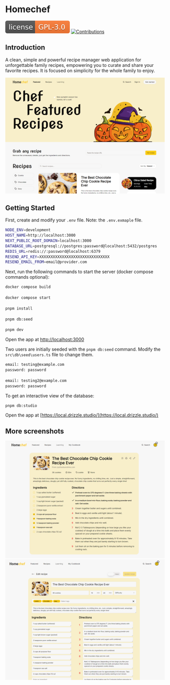 # Homechef

[![License](/public/README/license-badge.svg)](./LICENSE) [![Contributions](https://img.shields.io/badge/contributions-welcome-brightgreen.svg?style=flat)](https://github.com/JoeyHentges/home-chef/issues)

## Introduction

A clean, simple and powerful recipe manager web application for unforgettable family recipes, empowering you to curate and share your favorite recipes.
It is focused on simplicity for the whole family to enjoy.

![promo](/public/README/promo.PNG "Promo 1")

## Getting Started

First, create and modify your `.env` file. Note: the `.env.exmaple` file.

```bash
NODE_ENV=development
HOST_NAME=http://localhost:3000
NEXT_PUBLIC_ROOT_DOMAIN=localhost:3000
DATABASE_URL=postgresql://postgres:password@localhost:5432/postgres
REDIS_URL=redis://:password@localhost:6379
RESEND_API_KEY=XXXXXXXXXXXXXXXXXXXXXXXXXXXXXXX
RESEND_EMAIL_FROM=email@provider.com
```

Next, run the following commands to start the server (docker compose commands optional):

```bash
docker compose build

docker compose start

pnpm install

pnpm db:seed

pnpm dev
```

Open the app at [http://localhost:3000](http://localhost:3000)

Two users are initially seeded with the `pnpm db:seed` command. Modify the `src\db\seed\users.ts` file to change them.

```bash
email: testing@example.com
password: password

email: testing2@example.com
password: password
```

To get an interactive view of the database:

```bash
pnpm db:studio
```

Open the app at [https://local.drizzle.studio/](https://local.drizzle.studio/)

## More screenshots

![recipe-view-promo](/public/README/recipe-view-promo.PNG "Promo 2")
![recipe-edit-promo](/public/README/recipe-edit-promo.PNG "Promo 3")
